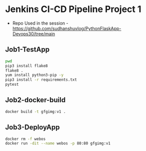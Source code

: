 # Jenkins CI-CD Pipeline Project 1

* Repo Used in the session - https://github.com/sudhanshuvlog/PythonFlaskApp-Devops30/tree/main

## Job1-TestApp

```bash
pwd
pip3 install flake8
flake8 .
yum install python3-pip -y
pip3 install -r requirements.txt
pytest
```
## Job2-docker-build

```bash
docker build -t gfgimg:v1 .
```

## Job3-DeployApp

```bash
docker rm -f webos
docker run -dit --name webos -p 80:80 gfgimg:v1
```
